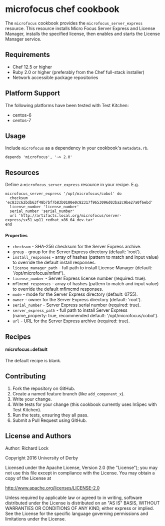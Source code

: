 microfocus chef cookbook
========================
The `microfocus` cookbook provides the `microfocus_server_express` resource.
This resource installs Micro Focus Server Express and License Manager, installs the specified license, then enables and starts the License Manager service.

Requirements
------------
- Chef 12.5 or higher
- Ruby 2.0 or higher (preferably from the Chef full-stack installer)
- Network accessible package repositories

Platform Support
----------------
The following platforms have been tested with Test Kitchen:
- centos-6
- centos-7

Usage
-----
Include `microfocus` as a dependency in your cookbook's `metadata.rb`.

```
depends 'microfocus', '~> 2.0'
```

Resources
---------
Define a `microfocus_server_express` resource in your recipe. E.g.

    microfocus_server_express '/opt/microfocus/cobol' do
      checksum 'ec833c62bdb63f48b7bf7b83b0100e0c82317f9653096d03ba2c9be27a0f6ebd'
      license_number 'license_number'
      serial_number 'serial_number'
      url 'http://artifacts.local.org/microfocus/server-express/sx51_wp11_redhat_x86_64_dev.tar'
    end

#### Properties
- `checksum` - SHA-256 checksum for the Server Express archive.
- `group` - group for the Server Express directory (default: 'root').
- `install_responses` - array of hashes (pattern to match and input value) to override the default install responses.
- `license_manager_path` - full path to install License Manager (default: '/opt/microfocus/mflmf').
- `license_number` - Server Express license number (required: true).
- `mflmcmd_responses` - array of hashes (pattern to match and input value) to override the default mflmcmd responses.
- `mode` - mode for the Server Express directory (default: 0755).
- `owner` - owner for the Server Express directory (default: 'root').
- `serial_number` - Server Express serial number (required: true).
- `server_express_path` - full path to install Server Express (name_property: true, recommended default: '/opt/microfocus/cobol').
- `url` - URL for the Server Express archive (required: true).

Recipes
-------
#### microfocus::default
The default recipe is blank.

Contributing
------------
1. Fork the repository on GitHub.
2. Create a named feature branch (like `add_component_x`).
3. Write your change.
4. Write tests for your change (this cookbook currently uses InSpec with Test Kitchen).
5. Run the tests, ensuring they all pass.
6. Submit a Pull Request using GitHub.

License and Authors
-------------------
Author: Richard Lock

Copyright 2016 University of Derby

Licensed under the Apache License, Version 2.0 (the "License");
you may not use this file except in compliance with the License.
You may obtain a copy of the License at

<http://www.apache.org/licenses/LICENSE-2.0>

Unless required by applicable law or agreed to in writing, software
distributed under the License is distributed on an "AS IS" BASIS,
WITHOUT WARRANTIES OR CONDITIONS OF ANY KIND, either express or implied.
See the License for the specific language governing permissions and
limitations under the License.
